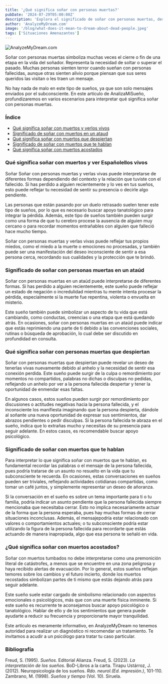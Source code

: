 ```yaml
---
title: '¿Qué significa soñar con personas muertas?'
pubDate: '2024-07-29T05:00:00Z'
description: 'Explora el significado de soñar con personas muertas, desde verlas vivas hasta conversaciones y sueños con personas fallecidas. Comprende los posibles mensajes y simbolismos.'
author: 'AnalyzeMyDream.com'
image: '/blog/what-does-it-mean-to-dream-about-dead-people.jpeg'
tags: ['Situaciones Amenazantes']
---
```


![AnalyzeMyDream.com](/blog/what-does-it-mean-to-dream-about-dead-people.jpeg)

Soñar con personas muertas simboliza muchas veces el cierre o fin de una etapa en la vida del soñador. Representa la necesidad de soltar o superar el pasado. Muchas personas sienten terror cuando sueñan con personas fallecidas, aunque otras sienten alivio porque piensan que sus seres queridos las visitan o les traen un mensaje.

No hay nada de malo en este tipo de sueños, ya que son solo mensajes enviados por el subconsciente. En este artículo de AnalizaMiSueño, profundizaremos en varios escenarios para interpretar qué significa soñar con personas muertas.

### Índice

- [Qué significa soñar con muertos y verlos vivos](#que-significa-sonar-con-muertos-y-verlos-vivos)
- [Significado de soñar con muertos en un ataud](#significado-de-sonar-con-muertos-en-un-ataud)
- [Qué significa soñar con muertos que despiertan](#que-significa-sonar-con-muertos-que-despiertan)
- [Significado de soñar con muertos que te hablan](#significado-de-sonar-con-muertos-que-te-hablan)
- [Qué significa soñar con muertos acostados](#que-significa-sonar-con-muertos-acostados)

### Qué significa soñar con muertos y ver Españolellos vivos

Soñar Soñar con personas muertas y verlas vivas puede interpretarse de diferentes formas dependiendo del contexto y la relación que tuviste con el fallecido. Si has perdido a alguien recientemente y lo ves en tus sueños, esto puede reflejar tu necesidad de sentir su presencia o decirle algo pendiente.

Las personas que están pasando por un duelo retrasado suelen tener este tipo de sueños, por lo que es necesario buscar apoyo tanatológico para integrar la pérdida. Además, este tipo de sueños también pueden surgir como una forma de que tu cerebro procese la ausencia de alguien muy cercano o para recordar momentos entrañables con alguien que falleció hace mucho tiempo.

Soñar con personas muertas y verlas vivas puede reflejar tus propios miedos, como el miedo a la muerte o emociones no procesadas, y también puede ser una manifestación del deseo inconsciente de sentir a esa persona cerca, recordando sus cualidades y la protección que te brindó. 

### Significado de soñar con personas muertas en un ataúd

Soñar con personas muertas en un ataúd puede interpretarse de diferentes formas. Si has perdido a alguien recientemente, este sueño puede reflejar un estado de negación o incredulidad mientras tu mente intenta procesar la pérdida, especialmente si la muerte fue repentina, violenta o envuelta en misterio.

Este sueño también puede simbolizar un aspecto de tu vida que está cambiando, como conductas, creencias o una etapa que está quedando atrás. En ocasiones, soñar con personas muertas en un ataúd puede indicar que estás reprimiendo una parte de ti debido a las convenciones sociales, rutinas o búsqueda de aprobación, lo cual debe ser discutido en profundidad en consulta.

### Qué significa soñar con personas muertas que despiertan

Soñar con personas muertas que despiertan puede revelar un deseo de tenerlas vivas nuevamente debido al anhelo y la necesidad de sentir esa conexión perdida. Este sueño puede surgir de la culpa o remordimiento por momentos no compartidos, palabras no dichas o disculpas no pedidas, reflejando un anhelo por ver a la persona fallecida despertar y tener la oportunidad de enmendar esas faltas.

En algunos casos, estos sueños pueden surgir por remordimiento por discusiones o actitudes negativas hacia la persona fallecida, y el inconsciente los manifiesta imaginando que la persona despierta, dándole al soñante una nueva oportunidad de expresar sus sentimientos, dar abrazos pendientes o pedir disculpas. Si la persona fallecida te abraza en el sueño, indica que lo extrañas mucho y necesitas de su presencia para seguir adelante. En estos casos, es recomendable buscar apoyo psicológico. 

### Significado de soñar con muertos que te hablan

Para interpretar lo que significa soñar con muertos que te hablan, es fundamental recordar las palabras o el mensaje de la persona fallecida, pues podría tratarse de un asunto no resuelto en la vida que tu subconsciente te recuerda. En ocasiones, estas conversaciones en sueños pueden ser triviales, reflejando actividades cotidianas compartidas, como tomar un café juntos, y simplemente representar un deseo de añoranza. 

Si la conversación en el sueño es sobre un tema importante para ti o tu familia, podría indicar un asunto pendiente que la persona fallecida siempre mencionaba que necesitaba cerrar. Esto no implica necesariamente actuar de la forma que la persona esperaba, pues hay muchas formas de cerrar situaciones inconclusas. Además, el mensajepodría estar relacionado con valores o comportamientos actuales; o tu subconsciente podría estar utilizando la figura de la persona fallecida para recordarte que estás actuando de manera inapropiada, algo que esa persona te señaló en vida. 

### ¿Qué significa soñar con muertos acostados?

Soñar con muertos tumbados no debe interpretarse como una premonición literal de catástrofes, a menos que se encuentre en una zona peligrosa y haya recibido alertas de evacuación. Por lo general, estos sueños reflejan temores sobre los cambios y el futuro incierto, donde los muertos recostados simbolizan partes de ti mismo que estás dejando atrás para seguir adelante. 

Este sueño suele estar cargado de simbolismo relacionado con aspectos emocionales o psicológicos, más que con una muerte física inminente. Si este sueño es recurrente te aconsejamos buscar apoyo psicológico o tanatológico. Hablar de ello y de los sentimientos que genera puede ayudarte a reducir su frecuencia y proporcionarte mayor tranquilidad.

Este artículo es meramente informativo, en AnalyzeMyDream no tenemos autoridad para realizar un diagnóstico ni recomendar un tratamiento. Te invitamos a acudir a un psicólogo para tratar tu caso particular.

### Bibliografía

Freud, S. (1995). *Sueños*. Editorial Alianza. 
Freud, S. (2023). *La interpretación de los sueños*. BoD-Libros a la carta. 
Tirapu Ustárroz, J. (2012). Neuropsicología de los sueños. *Rdo. neurol.(Ed. impresión.)*, 101-110. 
Zambrano, M. (1998). *Sueños y tiempo* (Vol. 10). Siruela.